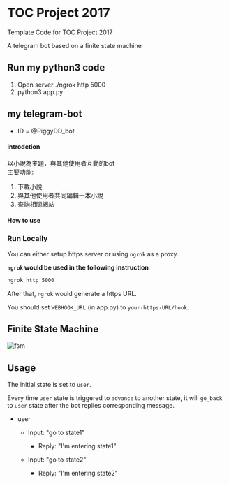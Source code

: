 # TOC Project 2017

Template Code for TOC Project 2017

A telegram bot based on a finite state machine

## Run my python3 code

 1. Open server ./ngrok http 5000<br/>
 2. python3 app.py

## my telegram-bot
* ID = @PiggyDD_bot

#### introdction
以小說為主題，與其他使用者互動的bot<br/>
主要功能:<br/>
1. 下載小說<br/>
2. 與其他使用者共同編輯一本小說<br/>
3. 查詢相關網站

#### How to use


### Run Locally
You can either setup https server or using `ngrok` as a proxy.

**`ngrok` would be used in the following instruction**

```sh
ngrok http 5000
```

After that, `ngrok` would generate a https URL.

You should set `WEBHOOK_URL` (in app.py) to `your-https-URL/hook`.


## Finite State Machine
![fsm](./img/show-fsm.png)

## Usage
The initial state is set to `user`.

Every time `user` state is triggered to `advance` to another state, it will `go_back` to `user` state after the bot replies corresponding message.

* user
	* Input: "go to state1"
		* Reply: "I'm entering state1"

	* Input: "go to state2"
		* Reply: "I'm entering state2"

